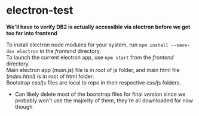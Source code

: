 # electron-test
**We'll have to verify DB2 is actually accessible via electron before we get too far into frontend**  

To install electron node modules for your system, run ```npm install --save-dev electron``` in the *frontend* directory.  
To launch the current electron app, use ```npm start``` from the *frontend* directory.  
Main electron app (*main.js*) file is in root of js folder, and main html file (*index.html*) is in root of html folder.  
Bootstrap css/js files are local to repo in their respective css/js folders.  
- Can likely delete most of the bootstrap files for final version since we probably won't use the majority of them, they're all downloaded for now though   


